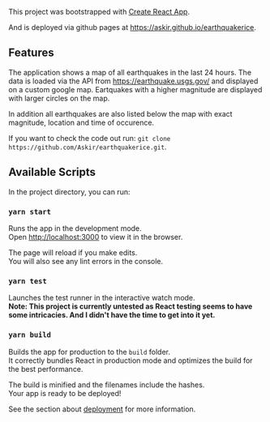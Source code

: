 This project was bootstrapped with [Create React App](https://github.com/facebook/create-react-app).

And is deployed via github pages at https://askir.github.io/earthquakerice.

## Features

The application shows a map of all earthquakes in the last 24 hours. The data is loaded via the API from https://earthquake.usgs.gov/ and displayed on a custom google map. Eartquakes with a higher magnitude are displayed with larger circles on the map.

In addition all earthquakes are also listed below the map with exact magnitude, location and time of occurence.


If you want to check the code out run: `git clone https://github.com/Askir/earthquakerice.git`.

## Available Scripts

In the project directory, you can run:

### `yarn start`

Runs the app in the development mode.<br />
Open [http://localhost:3000](http://localhost:3000) to view it in the browser.

The page will reload if you make edits.<br />
You will also see any lint errors in the console.

### `yarn test`

Launches the test runner in the interactive watch mode.<br />
**Note: This project is currently untested as React testing seems to have some intricacies. And I didn't have the time to get into it yet.**

### `yarn build`

Builds the app for production to the `build` folder.<br />
It correctly bundles React in production mode and optimizes the build for the best performance.

The build is minified and the filenames include the hashes.<br />
Your app is ready to be deployed!

See the section about [deployment](https://facebook.github.io/create-react-app/docs/deployment) for more information.